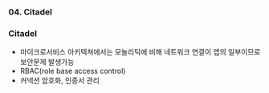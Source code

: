 ### 04. Citadel

### Citadel
- 마이크로서비스 아키텍쳐에서는 모놀리틱에 비해 네트워크 연결이 앱의 일부이므로 보안문제 발생가능
- RBAC(role base access control)
- 커넥션 암호화, 인증서 관리
